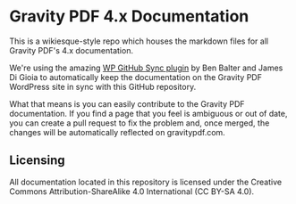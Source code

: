 # Gravity PDF 4.x Documentation

This is a wikiesque-style repo which houses the markdown files for all Gravity PDF's 4.x documentation.

We're using the amazing [WP GitHub Sync plugin](https://github.com/benbalter/wordpress-github-sync) by Ben Balter and James Di Gioia to automatically keep the documentation on the Gravity PDF WordPress site in sync with this GitHub repository.

What that means is you can easily contribute to the Gravity PDF documentation. If you find a page that you feel is ambiguous or out of date, you can create a pull request to fix the problem and, once merged, the changes will be automatically reflected on gravitypdf.com.

## Licensing

All documentation located in this repository is licensed under the Creative Commons Attribution-ShareAlike 4.0 International (CC BY-SA 4.0).
